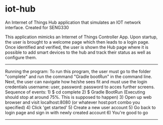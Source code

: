 # iot-hub
An Internet of Things Hub application that simulates an IOT network interface. Created for SENG330

This application mimicks an Internet of Things Controller App. Upon startup,
the user is brought to a welcome page which then leads to a login page. Once
identified and verified, the user is shown the Hub page where it is possible
to add smart devices to the hub and track their status as well as configure
them.

*******************************************************************************
Running the program: To run this program, the user must go to the folder
                     "complete" and run the command "Gradle bootRun" in the
                     command line. Next, the user can navigate how he/she sees
                     fit and must use the login credentials username: user,
                     password: password to acces further screens.
                     Sequence of events:
                     1) $ cd complete
                     2) $ Gradle BootRun (Executing should stop at around 75%. This is supposed to happen)
                     3) Open up web browser and visit localhost:8080 (or whatever host:port combo you specified) 
                     4) Click 'get started'
                     5) Create a new user account
                     5) Go back to login page and sign in with newly created account
                     6) You're good to go
*******************************************************************************
